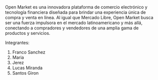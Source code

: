 Open Market es una innovadora plataforma de comercio electrónico y tecnología financiera diseñada para brindar una experiencia única de compra y venta en línea. Al igual que Mercado Libre, Open Market busca ser una fuerza impulsora en el mercado latinoamericano y más allá, conectando a compradores y vendedores de una amplia gama de productos y servicios.

Integrantes:
1. Franco Sanchez
2. Maria
3. Jerez
4. Lucas Miranda
5. Santos Giron
